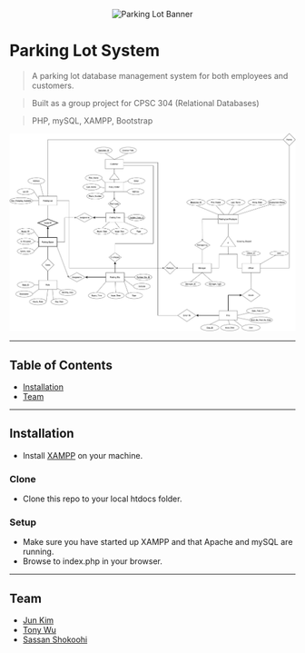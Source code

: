 <p align="center">
<img src="https://i.ibb.co/y43rRbY/banner.png" width="508" height="250" alt="Parking Lot Banner"><br/>
</p>

# Parking Lot System

> A parking lot database management system for both employees and customers.

> Built as a group project for CPSC 304 (Relational Databases)

> PHP, mySQL, XAMPP, Bootstrap

![ER Diagram](ER-Diagram.png)

---

## Table of Contents

- [Installation](#installation)
- [Team](#team)

---

## Installation

- Install [XAMPP](https://www.apachefriends.org/index.html) on your machine.

### Clone

- Clone this repo to your local htdocs folder.

### Setup

- Make sure you have started up XAMPP and that Apache and mySQL are running.
- Browse to index.php in your browser.

---

## Team

- [Jun Kim](https://github.com/Junkim97)
- [Tony Wu](https://github.com/tonywu94)
- [Sassan Shokoohi](https://github.com/sassansh)